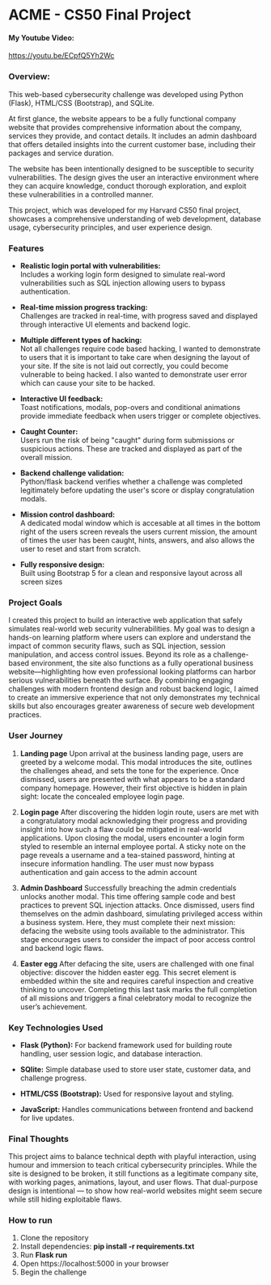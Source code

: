# ACME - CS50 Final Project

#### My Youtube Video:
https://youtu.be/ECpfQ5Yh2Wc

### Overview:
This web-based cybersecurity challenge was developed using Python (Flask), HTML/CSS (Bootstrap), and SQLite.

At first glance, the website appears to be a fully functional company website that provides comprehensive information about the company, services they provide, and contact details. It includes an admin dashboard that offers detailed insights into the current customer base, including their packages and service duration.

The website has been intentionally designed to be susceptible to security vulnerabilities. The design gives the user an interactive environment where they can acquire knowledge, conduct thorough exploration, and exploit these vulnerabilities in a controlled manner.

This project, which was developed for my Harvard CS50 final project, showcases a comprehensive understanding of web development, database usage, cybersecurity principles, and user experience design.

### Features
- **Realistic login portal with vulnerabilities:**\
Includes a working login form designed to simulate real-word vulnerabilities such as SQL injection allowing users to bypass authentication.

- **Real-time mission progress tracking:**\
Challenges are tracked in real-time, with progress saved and displayed through interactive UI elements and backend logic.

- **Multiple different types of hacking:**\
Not all challenges require code based hacking, I wanted to demonstrate to users that it is important to take care when designing the layout of your site. If the site is not laid out correctly, you could become vulnerable to being hacked. I also wanted to demonstrate user error which can cause your site to be hacked.

- **Interactive UI feedback:**\
Toast notifications, modals, pop-overs and conditional animations provide immediate feedback when users trigger or complete objectives.

- **Caught Counter:**\
Users run the risk of being "caught" during form submissions or suspicious actions. These are tracked and displayed as part of the overall mission.

- **Backend challenge validation:**\
Python/flask backend verifies whether a challenge was completed legitimately before updating the user's score or display congratulation modals.

- **Mission control dashboard:**\
A dedicated modal window which is accesable at all times in the bottom right of the users screen
reveals the users current mission, the amount of times the user has been caught, hints, answers, and also allows the user to reset and start from scratch.

- **Fully responsive design:**\
Built using Bootstrap 5 for a clean and responsive layout across all screen sizes


### Project Goals
I created this project to build an interactive web application that safely simulates real-world web security vulnerabilities. My goal was to design a hands-on learning platform where users can explore and understand the impact of common security flaws, such as SQL injection, session manipulation, and access control issues. Beyond its role as a challenge-based environment, the site also functions as a fully operational business website—highlighting how even professional looking platforms can harbor serious vulnerabilities beneath the surface. By combining engaging challenges with modern frontend design and robust backend logic, I aimed to create an immersive experience that not only demonstrates my technical skills but also encourages greater awareness of secure web development practices.

### User Journey
1. **Landing page**
Upon arrival at the business landing page, users are greeted by a welcome modal. This modal introduces the site, outlines the challenges ahead, and sets the tone for the experience. Once dismissed, users are presented with what appears to be a standard company homepage. However, their first objective is hidden in plain sight: locate the concealed employee login page.

2. **Login page**
After discovering the hidden login route, users are met with a congratulatory modal acknowledging their progress and providing insight into how such a flaw could be mitigated in real-world applications. Upon closing the modal, users encounter a login form styled to resemble an internal employee portal. A sticky note on the page reveals a username and a tea-stained password, hinting at insecure information handling. The user must now bypass authentication and gain access to the admin account

3. **Admin Dashboard**
Successfully breaching the admin credentials unlocks another modal. This time offering sample code and best practices to prevent SQL injection attacks. Once dismissed, users find themselves on the admin dashboard, simulating privileged access within a business system. Here, they must complete their next mission: defacing the website using tools available to the administrator. This stage encourages users to consider the impact of poor access control and backend logic flaws.

4. **Easter egg**
After defacing the site, users are challenged with one final objective: discover the hidden easter egg. This secret element is embedded within the site and requires careful inspection and creative thinking to uncover. Completing this last task marks the full completion of all missions and triggers a final celebratory modal to recognize the user’s achievement.

### Key Technologies Used
- **Flask (Python):** For backend framework used for building route handling, user session logic, and database interaction.

- **SQlite:** Simple database used to store user state, customer data, and challenge progress.

- **HTML/CSS (Bootstrap):** Used for responsive layout and styling.

- **JavaScript:** Handles communications between frontend and backend for live updates.


### Final Thoughts
This project aims to balance technical depth with playful interaction, using humour and immersion to teach critical cybersecurity principles.
While the site is designed to be broken, it still functions as a legitimate company site, with working pages, animations, layout, and user flows. That dual-purpose design is intentional — to show how real-world websites might seem secure while still hiding exploitable flaws.

### How to run
1. Clone the repository
2. Install dependencies: **pip install -r requirements.txt**
3. Run **Flask run**
4. Open https://localhost:5000 in your browser
5. Begin the challenge
